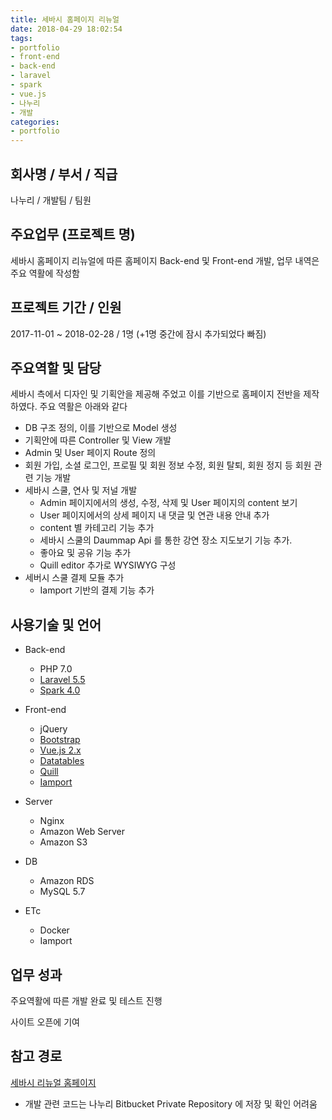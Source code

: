 ```yaml
---
title: 세바시 홈페이지 리뉴얼
date: 2018-04-29 18:02:54
tags:
- portfolio
- front-end
- back-end
- laravel
- spark
- vue.js
- 나누리
- 개발
categories:
- portfolio
---
```


## 회사명 / 부서 / 직급
나누리 / 개발팀 / 팀원

## 주요업무 (프로젝트 명)
세바시 홈페이지 리뉴얼에 따른 홈페이지 Back-end 및 Front-end 개발, 업무 내역은 주요 역활에 작성함

## 프로젝트 기간 / 인원
2017-11-01 ~ 2018-02-28 / 1명 (+1명 중간에 잠시 추가되었다 빠짐)

## 주요역할 및 담당
세바시 측에서 디자인 및 기획안을 제공해 주었고 이를 기반으로 홈페이지 전반을 제작하였다.
주요 역활은 아래와 같다

- DB 구조 정의, 이를 기반으로 Model 생성
- 기획안에 따른 Controller 및 View 개발
- Admin 및 User 페이지 Route 정의
- 회원 가입, 소셜 로그인, 프로필 및 회원 정보 수정, 회원 탈퇴, 회원 정지 등 회원 관련 기능 개발
- 세바시 스쿨, 연사 및 저널 개발
  - Admin 페이지에서의 생성, 수정, 삭제 및 User 페이지의 content 보기
  - User 페이지에서의 상세 페이지 내 댓글 및 연관 내용 안내 추가
  - content 별 카테고리 기능 추가
  - 세바시 스쿨의 Daummap Api 를 통한 강연 장소 지도보기 기능 추가.
  - 좋아요 및 공유 기능 추가
  - Quill editor 추가로 WYSIWYG 구성
- 세버시 스쿨 결제 모듈 추가
  - Iamport 기반의 결제 기능 추가

## 사용기술 및 언어
- Back-end
  - PHP 7.0
  - [Laravel 5.5](https://laravel.com/)
  - [Spark 4.0](https://spark.laravel.com/)

- Front-end
  - jQuery
  - [Bootstrap](https://getbootstrap.com/)
  - [Vue.js 2.x](https://kr.vuejs.org/v2/guide)
  - [Datatables](https://datatables.net/)
  - [Quill](https://quilljs.com/)
  - [Iamport](http://www.iamport.kr/)

- Server
  - Nginx
  - Amazon Web Server
  - Amazon S3

- DB
  - Amazon RDS
  - MySQL 5.7

- ETc
  - Docker
  - Iamport

## 업무 성과
주요역활에 따른 개발 완료 및 테스트 진행

사이트 오픈에 기여
## 참고 경로
[세바시 리뉴얼 홈페이지](http://sebasi.co.kr/)
- 개발 관련 코드는 나누리 Bitbucket Private Repository 에 저장 및 확인 어려움
